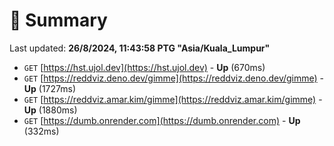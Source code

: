 # 📖 Summary
Last updated: **26/8/2024, 11:43:58 PTG "Asia/Kuala_Lumpur"**

- `GET` [https://hst.ujol.dev](https://hst.ujol.dev) - **Up** (670ms)
- `GET` [https://reddviz.deno.dev/gimme](https://reddviz.deno.dev/gimme) - **Up** (1727ms)
- `GET` [https://reddviz.amar.kim/gimme](https://reddviz.amar.kim/gimme) - **Up** (1880ms)
- `GET` [https://dumb.onrender.com](https://dumb.onrender.com) - **Up** (332ms)
